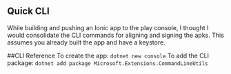 ## Quick CLI
While building and pushing an Ionic app to the play console, I thought I would consolidate the CLI commands for aligning and signing the apks. This assumes you already built the app and have a keystore.

##CLI Reference
To create the app: `dotnet new console`
To add the CLI package: `dotnet add package Microsoft.Extensions.CommandLineUtils`